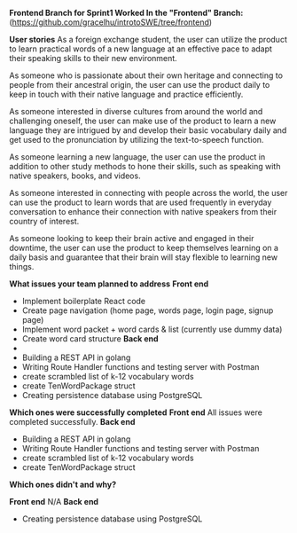 **Frontend Branch for Sprint1 Worked In the "Frontend" Branch:** (https://github.com/gracelhu/introtoSWE/tree/frontend)

**User stories**
As a foreign exchange student, the user can utilize the product to learn practical words of a new language at an effective pace to adapt their speaking skills to their new environment.

As someone who is passionate about their own heritage and connecting to people from their ancestral origin, the user can use the product daily to keep in touch with their native language and practice efficiently.

As someone interested in diverse cultures from around the world and challenging oneself, the user can make use of the product to learn a new language they are intrigued by and develop their basic vocabulary daily and get used to the pronunciation by utilizing the text-to-speech function.

As someone learning a new language, the user can use the product in addition to other study methods to hone their skills, such as speaking with native speakers, books, and videos.

As someone interested in connecting with people across the world, the user can use the product to learn words that are used frequently in everyday conversation to enhance their connection with native speakers from their country of interest.

As someone looking to keep their brain active and engaged in their downtime, the user can use the product to keep themselves learning on a daily basis and guarantee that their brain will stay flexible to learning new things.


**What issues your team planned to address**
**Front end**
- Implement boilerplate React code
- Create page navigation (home page, words page, login page, signup page)
- Implement word packet + word cards & list (currently use dummy data)
- Create word card structure
 **Back end**
 - 
- Building a REST API in golang
- Writing Route Handler functions and testing server with Postman
- create scrambled list of k-12 vocabulary words
- create TenWordPackage struct
- Creating persistence database using PostgreSQL

**Which ones were successfully completed**
**Front end**
All issues were completed successfully.
**Back end**
- Building a REST API in golang
- Writing Route Handler functions and testing server with Postman
- create scrambled list of k-12 vocabulary words
- create TenWordPackage struct

**Which ones didn't and why?**

**Front end**
N/A
**Back end**
- Creating persistence database using PostgreSQL

